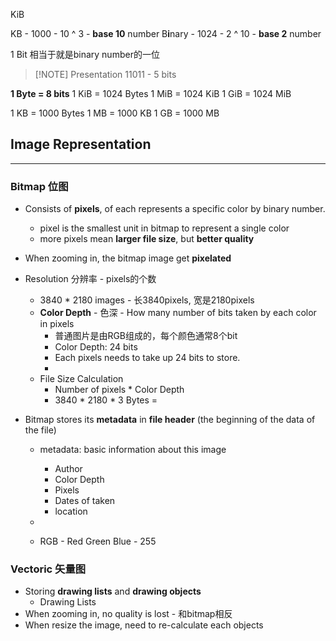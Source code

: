 KiB

KB - 1000 - 10 ^ 3 -  **base 10** number
B**i**nary - 1024 - 2 ^ 10 - **base 2** number

1 Bit  相当于就是binary number的一位

> [!NOTE] Presentation
> 11011 - 5 bits

**1 Byte = 8 bits**
1 KiB = 1024 Bytes
1 MiB = 1024 KiB
1 GiB  = 1024 MiB

1 KB = 1000 Bytes
1 MB = 1000 KB
1 GB = 1000 MB



## Image Representation
---

###  Bitmap 位图
- Consists of **pixels**, of each represents a specific color by binary number.
	- pixel is the smallest unit in bitmap to represent a single color
	- more pixels mean **larger file size**, but **better quality**
- When zooming in, the bitmap image get **pixelated**

- Resolution 分辨率 - pixels的个数
	- 3840 * 2180 images - 长3840pixels, 宽是2180pixels
	- **Color Depth** - 色深 - How many number of bits taken by each color in pixels
		- 普通图片是由RGB组成的，每个颜色通常8个bit
		- Color Depth: 24 bits
		- Each pixels needs to take up 24 bits to store.
		- 
	- File Size Calculation
		- Number of pixels * Color Depth
		- 3840 * 2180 * 3 Bytes = 
	
- Bitmap stores its **metadata** in **file header** (the beginning of the data of the file)
	- metadata: basic information about this image
		- Author
		- Color Depth
		- Pixels
		- Dates of taken
		- location
	- 

	- RGB - Red Green Blue - 255

### Vectoric 矢量图
- Storing **drawing lists** and **drawing objects**
	- Drawing Lists 
- When zooming in, no quality is lost - 和bitmap相反
- When resize the image, need to re-calculate each objects

